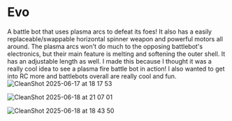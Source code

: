 # Evo
A battle bot that uses plasma arcs to defeat its foes! It also has a easily replaceable/swappable horizontal spinner weapon and powerful motors all around. The plasma arcs won't do much to the opposing battlebot's electronics, but their main feature is melting and softening the outer shell. It has an adjustable length as well. I made this because I thought it was a really cool idea to see a plasma fire battle bot in action! I also wanted to get into RC more and battlebots overall are really cool and fun.
![CleanShot 2025-06-17 at 18 17 53](https://github.com/user-attachments/assets/e1543173-70b8-4c01-b300-3185b037aa9f)


![CleanShot 2025-06-18 at 21 07 01](https://github.com/user-attachments/assets/9714946f-ceec-4015-8e65-f17d563db24f)


![CleanShot 2025-06-18 at 18 43 50](https://github.com/user-attachments/assets/9aa320ae-7653-4afe-9592-bb7de2799051)
